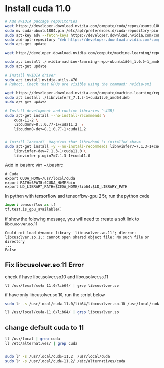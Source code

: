 # Install cuda 11.0

```sh
# Add NVIDIA package repositories
wget https://developer.download.nvidia.com/compute/cuda/repos/ubuntu1804/x86_64/cuda-ubuntu1804.pin
sudo mv cuda-ubuntu1804.pin /etc/apt/preferences.d/cuda-repository-pin-600
sudo apt-key adv --fetch-keys https://developer.download.nvidia.com/compute/cuda/repos/ubuntu1804/x86_64/7fa2af80.pub
sudo add-apt-repository "deb https://developer.download.nvidia.com/compute/cuda/repos/ubuntu1804/x86_64/ /"
sudo apt-get update

wget http://developer.download.nvidia.com/compute/machine-learning/repos/ubuntu1804/x86_64/nvidia-machine-learning-repo-ubuntu1804_1.0.0-1_amd64.deb

sudo apt install ./nvidia-machine-learning-repo-ubuntu1804_1.0.0-1_amd64.deb
sudo apt-get update

# Install NVIDIA driver
sudo apt install nvidia-utils-470
# Reboot. Check that GPUs are visible using the command: nvidia-smi

wget https://developer.download.nvidia.com/compute/machine-learning/repos/ubuntu1804/x86_64/libnvinfer7_7.1.3-1+cuda11.0_amd64.deb
sudo apt install ./libnvinfer7_7.1.3-1+cuda11.0_amd64.deb
sudo apt-get update

# Install development and runtime libraries (~4GB)
sudo apt-get install --no-install-recommends \
    cuda-11-2 \
    libcudnn8=8.1.0.77-1+cuda11.2  \
    libcudnn8-dev=8.1.0.77-1+cuda11.2


# Install TensorRT. Requires that libcudnn8 is installed above.
sudo apt-get install -y --no-install-recommends libnvinfer7=7.1.3-1+cuda11.0 \
    libnvinfer-dev=7.1.3-1+cuda11.0 \
    libnvinfer-plugin7=7.1.3-1+cuda11.0
```


Add in .bashrc
vim ~/.bashrc
```
# Cuda
export CUDA_HOME=/usr/local/cuda
export PATH=$PATH:$CUDA_HOME/bin
export LD_LIBRARY_PATH=$CUDA_HOME/lib64:$LD_LIBRARY_PATH

```




In python with tensorflow and tensorflow-gpu 2.5r, run the python code

```py
import tensorflow as tf
tf.test.is_gpu_available()
```

if show the folowing message, you will need to create a soft link to libcusolver.so.11

```
Could not load dynamic library 'libcusolver.so.11'; dlerror: libcusolver.so.11: cannot open shared object file: No such file or directory
...
False
```

## Fix libcusolver.so.11 Error

check if have libcusolver.so.10 and libcusolver.so.11
```
ll /usr/local/cuda-11.0/lib64/ | grep libcusolver.so
```

if have only libcusolver.so.10, run the script below
```sh
sudo ln -s /usr/local/cuda-11.0/lib64/libcusolver.so.10 /usr/local/cuda-11.0/lib64/libcusolver.so.11

ll /usr/local/cuda-11.0/lib64/ | grep libcusolver.so
```

## change default cuda to 11
```sh
ll /usr/local | grep cuda
ll /etc/alternatives/ | grep cuda


sudo ln -s /usr/local/cuda-11.2  /usr/local/cuda 
sudo ln -s /usr/local/cuda-11.2/ /etc/alternatives/cuda
```


